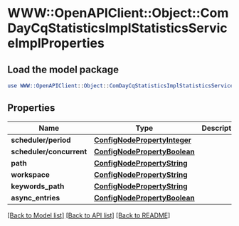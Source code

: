 # WWW::OpenAPIClient::Object::ComDayCqStatisticsImplStatisticsServiceImplProperties

## Load the model package
```perl
use WWW::OpenAPIClient::Object::ComDayCqStatisticsImplStatisticsServiceImplProperties;
```

## Properties
Name | Type | Description | Notes
------------ | ------------- | ------------- | -------------
**scheduler/period** | [**ConfigNodePropertyInteger**](ConfigNodePropertyInteger.md) |  | [optional] 
**scheduler/concurrent** | [**ConfigNodePropertyBoolean**](ConfigNodePropertyBoolean.md) |  | [optional] 
**path** | [**ConfigNodePropertyString**](ConfigNodePropertyString.md) |  | [optional] 
**workspace** | [**ConfigNodePropertyString**](ConfigNodePropertyString.md) |  | [optional] 
**keywords_path** | [**ConfigNodePropertyString**](ConfigNodePropertyString.md) |  | [optional] 
**async_entries** | [**ConfigNodePropertyBoolean**](ConfigNodePropertyBoolean.md) |  | [optional] 

[[Back to Model list]](../README.md#documentation-for-models) [[Back to API list]](../README.md#documentation-for-api-endpoints) [[Back to README]](../README.md)


